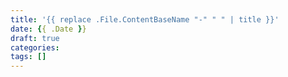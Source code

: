 ```yaml
---
title: '{{ replace .File.ContentBaseName "-" " " | title }}'
date: {{ .Date }}
draft: true
categories:
tags: []
---
```

